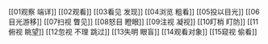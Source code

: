 [[01观察 端详]]
[[02观看]]
[[03看见 发现]]
[[04浏览 粗看]]
[[05投以目光]]
[[06目光游移]]
[[07扫视 瞥见]]
[[08怒目 瞪眼]]
[[09注视 凝视]]
[[10盯梢 盯防]]
[[11俯视 眺望]]
[[12忽视 不理 跳过]]
[[13失明 眼盲]]
[[14观看对象]]
[[15窥视 偷看]]
